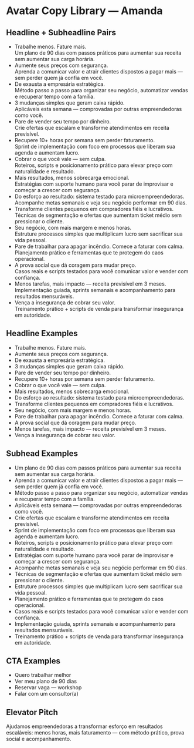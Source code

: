 # Avatar Copy Library — Amanda

## Headline + Subheadline Pairs

- Trabalhe menos. Fature mais.  
  Um plano de 90 dias com passos práticos para aumentar sua receita sem aumentar sua carga horária.
- Aumente seus preços com segurança.  
  Aprenda a comunicar valor e atrair clientes dispostos a pagar mais — sem perder quem já confia em você.
- De exausta a empresária estratégica.  
  Método passo a passo para organizar seu negócio, automatizar vendas e recuperar tempo com a família.
- 3 mudanças simples que geram caixa rápido.  
  Aplicáveis esta semana — comprovadas por outras empreendedoras como você.
- Pare de vender seu tempo por dinheiro.  
  Crie ofertas que escalam e transforme atendimentos em receita previsível.
- Recupere 10+ horas por semana sem perder faturamento.  
  Sprint de implementação com foco em processos que liberam sua agenda e aumentam lucro.
- Cobrar o que você vale — sem culpa.  
  Roteiros, scripts e posicionamento prático para elevar preço com naturalidade e resultado.
- Mais resultados, menos sobrecarga emocional.  
  Estratégias com suporte humano para você parar de improvisar e começar a crescer com segurança.
- Do esforço ao resultado: sistema testado para microempreendedoras.  
  Acompanhe metas semanais e veja seu negócio performar em 90 dias.
- Transforme clientes pequenos em compradores fiéis e lucrativos.  
  Técnicas de segmentação e ofertas que aumentam ticket médio sem pressionar o cliente.
- Seu negócio, com mais margem e menos horas.  
  Estruture processos simples que multiplicam lucro sem sacrificar sua vida pessoal.
- Pare de trabalhar para apagar incêndio. Comece a faturar com calma.  
  Planejamento prático e ferramentas que te protegem do caos operacional.
- A prova social que dá coragem para mudar preço.  
  Casos reais e scripts testados para você comunicar valor e vender com confiança.
- Menos tarefas, mais impacto — receita previsível em 3 meses.  
  Implementação guiada, sprints semanais e acompanhamento para resultados mensuráveis.
- Vença a insegurança de cobrar seu valor.  
  Treinamento prático + scripts de venda para transformar insegurança em autoridade.

## Headline Examples

- Trabalhe menos. Fature mais.  
- Aumente seus preços com segurança.  
- De exausta a empresária estratégica.  
- 3 mudanças simples que geram caixa rápido.  
- Pare de vender seu tempo por dinheiro.  
- Recupere 10+ horas por semana sem perder faturamento.  
- Cobrar o que você vale — sem culpa.  
- Mais resultados, menos sobrecarga emocional.  
- Do esforço ao resultado: sistema testado para microempreendedoras.  
- Transforme clientes pequenos em compradores fiéis e lucrativos.  
- Seu negócio, com mais margem e menos horas.  
- Pare de trabalhar para apagar incêndio. Comece a faturar com calma.  
- A prova social que dá coragem para mudar preço.  
- Menos tarefas, mais impacto — receita previsível em 3 meses.  
- Vença a insegurança de cobrar seu valor.

## Subhead Examples

- Um plano de 90 dias com passos práticos para aumentar sua receita sem aumentar sua carga horária.
- Aprenda a comunicar valor e atrair clientes dispostos a pagar mais — sem perder quem já confia em você.
- Método passo a passo para organizar seu negócio, automatizar vendas e recuperar tempo com a família.
- Aplicáveis esta semana — comprovadas por outras empreendedoras como você.
- Crie ofertas que escalam e transforme atendimentos em receita previsível.
- Sprint de implementação com foco em processos que liberam sua agenda e aumentam lucro.
- Roteiros, scripts e posicionamento prático para elevar preço com naturalidade e resultado.
- Estratégias com suporte humano para você parar de improvisar e começar a crescer com segurança.
- Acompanhe metas semanais e veja seu negócio performar em 90 dias.
- Técnicas de segmentação e ofertas que aumentam ticket médio sem pressionar o cliente.
- Estruture processos simples que multiplicam lucro sem sacrificar sua vida pessoal.
- Planejamento prático e ferramentas que te protegem do caos operacional.
- Casos reais e scripts testados para você comunicar valor e vender com confiança.
- Implementação guiada, sprints semanais e acompanhamento para resultados mensuráveis.
- Treinamento prático + scripts de venda para transformar insegurança em autoridade.

## CTA Examples

- Quero trabalhar melhor
- Ver meu plano de 90 dias
- Reservar vaga — workshop
- Falar com um consultor(a)

## Elevator Pitch

Ajudamos empreendedoras a transformar esforço em resultados escaláveis: menos horas, mais faturamento — com método prático, prova social e acompanhamento.
